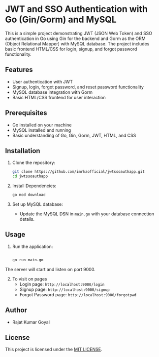 # JWT and SSO Authentication with Go (Gin/Gorm) and MySQL

This is a simple project demonstrating JWT (JSON Web Token) and SSO authentication in Go using Gin for the backend and Gorm as the ORM (Object Relational Mapper) with MySQL database. The project includes basic frontend HTML/CSS for login, signup, and forgot password functionality.

## Features
- User authentication with JWT
- Signup, login, forgot password, and reset password functionality
- MySQL database integration with Gorm
- Basic HTML/CSS frontend for user interaction

## Prerequisites

- Go installed on your machine
- MySQL installed and running
- Basic understanding of Go, Gin, Gorm, JWT, HTML, and CSS

## Installation

1. Clone the repository:

   ```bash
   git clone https://github.com/imrkaofficial/jwtssoauthapp.git
   cd jwtssoauthapp

2. Install Dependencies:

    ```bash
    go mod download

3. Set up MySQL database:

    - Update the MySQL DSN in `main.go` with your database connection details.

## Usage

1. Run the application:

    ```bash
    
    go run main.go
The server will start and listen on port 9000.

2. To visit on pages
    - Login page:           `http://localhost:9000/login`
    - Signup page:          `http://localhost:9000/signup`
    - Forgot Password page: `http://localhost:9000/forgotpwd`

## Author

- Rajat Kumar Goyal

## License
This project is licensed under the [MIT LICENSE](LICENSE.md).
